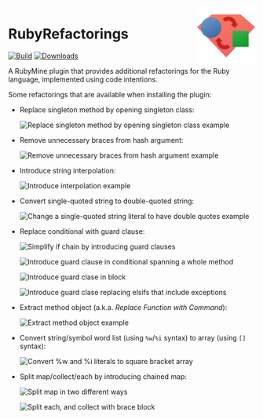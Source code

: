 <a href="https://plugins.jetbrains.com/plugin/15312-rubyrefactorings">
<img
  src="https://raw.githubusercontent.com/JavierGelatti/RubyRefactorings/main/src/main/resources/META-INF/pluginIcon.svg"
  width="120"
  align="right"
  alt="Icon"
/>
</a>

# RubyRefactorings
[![Build](https://github.com/JavierGelatti/RubyRefactorings/workflows/Scala%20CI/badge.svg?branch=main)](https://github.com/JavierGelatti/RubyRefactorings/actions)
[![Downloads](https://img.shields.io/jetbrains/plugin/d/15312)](https://plugins.jetbrains.com/plugin/15312-rubyrefactorings)

A RubyMine plugin that provides additional refactorings for the Ruby language, implemented using code intentions.

Some refactorings that are available when installing the plugin:

- Replace singleton method by opening singleton class:

  ![Replace singleton method by opening singleton class example](https://plugins.jetbrains.com/files/15312/screenshot_23578.png)

- Remove unnecessary braces from hash argument:

  ![Remove unnecessary braces from hash argument example](https://plugins.jetbrains.com/files/15312/screenshot_23630.png)
  
- Introduce string interpolation:

  ![Introduce interpolation example](https://plugins.jetbrains.com/files/15312/screenshot_23649.png)

- Convert single-quoted string to double-quoted string:

  ![Change a single-quoted string literal to have double quotes example](https://plugins.jetbrains.com/files/15312/screenshot_23693.png)
  
- Replace conditional with guard clause:

  ![Simplify if chain by introducing guard clauses](https://plugins.jetbrains.com/files/15312/screenshot_23749.png)

  ![Introduce guard clause in conditional spanning a whole method](https://plugins.jetbrains.com/files/15312/screenshot_23750.png)

  ![Introduce guard clase in block](https://plugins.jetbrains.com/files/15312/screenshot_23751.png)
  
  ![Introduce guard clase replacing elsifs that include exceptions](https://plugins.jetbrains.com/files/15312/screenshot_23752.png)

- Extract method object (a.k.a. *Replace Function with Command*):

  ![Extract method object example](https://plugins.jetbrains.com/files/15312/screenshot_595a7859-f347-4542-a67e-0e00645ba4b2)
  
- Convert string/symbol word list (using `%w`/`%i` syntax) to array (using `[]` syntax):

  ![Convert %w and %i literals to square bracket array](https://plugins.jetbrains.com/files/15312/screenshot_0ef20c09-71cf-4740-8f56-c8b19cff2e1e)

- Split map/collect/each by introducing chained map:

  ![Split map in two different ways](https://plugins.jetbrains.com/files/15312/screenshot_0f1ebb00-34a7-45d7-8402-5bc69a5c2ff7)

  ![Split each, and collect with brace block](https://plugins.jetbrains.com/files/15312/screenshot_d2dc373b-8c34-40c8-92cd-09790cd0f3e0)

